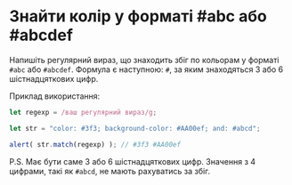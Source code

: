 # Знайти колір у форматі #abc або #abcdef

Напишіть регулярний вираз, що знаходить збіг по кольорам у форматі `#abc` або `#abcdef`. Формула є наступною: `#`, за яким знаходяться 3 або 6 шістнадцяткових цифр.

Приклад використання:
```js
let regexp = /ваш регулярний вираз/g;

let str = "color: #3f3; background-color: #AA00ef; and: #abcd";

alert( str.match(regexp) ); // #3f3 #AA00ef
```

P.S. Має бути саме 3 або 6 шістнадцяткових цифр. Значення з 4 цифрами, такі як `#abcd`, не мають рахуватись за збіг.
